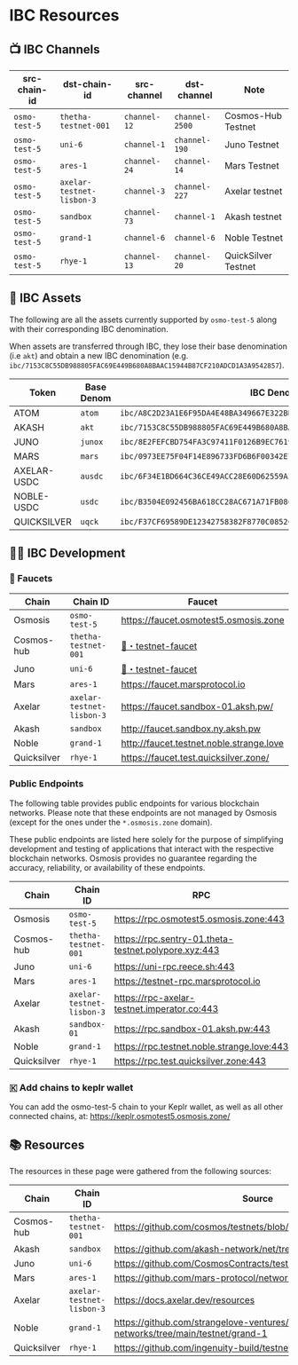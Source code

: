 # IBC Resources

## 📺 IBC Channels

| src-chain-id  | dst-chain-id              | src-channel  | dst-channel    | Note                |
|---------------|---------------------------|--------------|----------------|---------------------|
| `osmo-test-5` | `thetha-testnet-001`      | `channel-12` | `channel-2500` | Cosmos-Hub Testnet  |
| `osmo-test-5` | `uni-6`                   | `channel-1`  | `channel-190`  | Juno Testnet        |
| `osmo-test-5` | `ares-1`                  | `channel-24` | `channel-14`   | Mars Testnet        |
| `osmo-test-5` | `axelar-testnet-lisbon-3` | `channel-3`  | `channel-227`  | Axelar testnet      |
| `osmo-test-5` | `sandbox`                 | `channel-73` | `channel-1`    | Akash testnet       |
| `osmo-test-5` | `grand-1`                 | `channel-6`  | `channel-6`    | Noble Testnet       |
| `osmo-test-5` | `rhye-1`                  | `channel-13` | `channel-20`   | QuickSilver Testnet |

## 🫰 IBC Assets

The following are all the assets currently supported by `osmo-test-5` along with their corresponding IBC denomination.

When assets are transferred through IBC, they lose their base denomination (i.e `akt`) and obtain a new IBC denomination (e.g. `ibc/7153C8C55DB988805FAC69E449B680A8BAAC15944B87CF210ADCD1A3A9542857`).

| Token       | Base Denom | IBC Denom                                                              |
|-------------|------------|------------------------------------------------------------------------|
| ATOM        | `atom`     | `ibc/A8C2D23A1E6F95DA4E48BA349667E322BD7A6C996D8A4AAE8BA72E190F3D1477` |
| AKASH       | `akt`      | `ibc/7153C8C55DB988805FAC69E449B680A8BAAC15944B87CF210ADCD1A3A9542857` |
| JUNO        | `junox`    | `ibc/8E2FEFCBD754FA3C97411F0126B9EC76191BAA1B3959CB73CECF396A4037BBF0` |
| MARS        | `mars`     | `ibc/0973EE75F04F14E896733FD6B6F00342E7CD7867785EE8596D3E74767BC19FC9` |
| AXELAR-USDC | `ausdc`    | `ibc/6F34E1BD664C36CE49ACC28E60D62559A5F96C4F9A6CCE4FC5A67B2852E24CFE` |
| NOBLE-USDC  | `usdc`     | `ibc/B3504E092456BA618CC28AC671A71FB08C6CA0FD0BE7C8A5B5A3E2DD933CC9E4` |
| QUICKSILVER | `uqck`     | `ibc/F37CF69589DE12342758382F8770C0852CD8D2E4519F55166EBDAF472AD667C9` |

## 🧑‍💻 IBC Development

### 🚰 Faucets 

| Chain       | Chain ID                  | Faucet                                                                                  |
|-------------|---------------------------|-----------------------------------------------------------------------------------------|
| Osmosis     | `osmo-test-5`             | <https://faucet.osmotest5.osmosis.zone>                                                 |
| Cosmos-hub  | `thetha-testnet-001`      | [🚰・testnet-faucet](https://discord.com/channels/669268347736686612/953697793476821092) |
| Juno        | `uni-6`                   | [🚰・testnet-faucet](https://discord.com/channels/816256689078403103/842073995059003422) |
| Mars        | `ares-1`                  | <https://faucet.marsprotocol.io>                                                        |
| Axelar      | `axelar-testnet-lisbon-3` | <https://faucet.sandbox-01.aksh.pw/>                                                    |
| Akash       | `sandbox`                 | <http://faucet.sandbox.ny.aksh.pw>                                                      |
| Noble       | `grand-1`                 | <http://faucet.testnet.noble.strange.love>                                              |
| Quicksilver | `rhye-1`                  | <https://faucet.test.quicksilver.zone/>                                                 |

### Public Endpoints

The following table provides public endpoints for various blockchain networks. Please note that these endpoints are not managed by Osmosis (except for the ones under the `*.osmosis.zone` domain). 

These public endpoints are listed here solely for the purpose of simplifying development and testing of applications that interact with the respective blockchain networks. Osmosis provides no guarantee regarding the accuracy, reliability, or availability of these endpoints.

| Chain       | Chain ID                  | RPC                                                    | REST                                                |
|-------------|---------------------------|--------------------------------------------------------|-----------------------------------------------------|
| Osmosis     | `osmo-test-5`             | <https://rpc.osmotest5.osmosis.zone:443>               | <https://lcd.osmotest5.osmosis.zone>                |
| Cosmos-hub  | `thetha-testnet-001`      | <https://rpc.sentry-01.theta-testnet.polypore.xyz:443> | <https://rest.sentry-01.theta-testnet.polypore.xyz> |
| Juno        | `uni-6`                   | <https://uni-rpc.reece.sh:443>                         | <https://uni-api.reece.sh>                          |
| Mars        | `ares-1`                  | <https://testnet-rpc.marsprotocol.io>                  | <https://testnet-rest.marsprotocol.io>              |
| Axelar      | `axelar-testnet-lisbon-3` | <https://rpc-axelar-testnet.imperator.co:443>          | <https://lcd-axelar-testnet.imperator.co>           |
| Akash       | `sandbox-01`              | <https://rpc.sandbox-01.aksh.pw:443>                   | <https://api.sandbox-01.aksh.pw/>                   |
| Noble       | `grand-1`                 | <https://rpc.testnet.noble.strange.love:443>           | <https://api.testnet.noble.strange.love>            |
| Quicksilver | `rhye-1`                  | <https://rpc.test.quicksilver.zone:443>                | <https://lcd.test.quicksilver.zone>                 |

### 🇰 Add chains to keplr wallet 

You can add the osmo-test-5 chain to your Keplr wallet, as well as all other connected chains, at: https://keplr.osmotest5.osmosis.zone/

## 📚 Resources

The resources in these page were gathered from the following sources:

| Chain       | Chain ID                  | Source                                                                             |
|-------------|---------------------------|------------------------------------------------------------------------------------|
| Cosmos-hub  | `thetha-testnet-001`      | <https://github.com/cosmos/testnets/blob/master/public/README.md>                  |
| Akash       | `sandbox`                 | <https://github.com/akash-network/net/tree/master/sandbox>                         |
| Juno        | `uni-6`                   | <https://github.com/CosmosContracts/testnets/tree/main/uni-6>                      |
| Mars        | `ares-1`                  | <https://github.com/mars-protocol/networks/blob/main/ares-1>                       |
| Axelar      | `axelar-testnet-lisbon-3` | <https://docs.axelar.dev/resources>                                                |
| Noble       | `grand-1`                 | <https://github.com/strangelove-ventures/noble-networks/tree/main/testnet/grand-1> |
| Quicksilver | `rhye-1`                  | <https://github.com/ingenuity-build/testnets/tree/main/rhye>                       |
